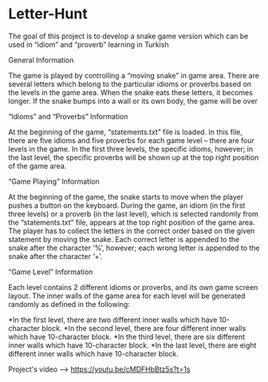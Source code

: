 # Letter-Hunt
The goal of this project is to develop a snake game version which can be used in “idiom” and “proverb” learning in Turkish

General Information

The game is played by controlling a “moving snake” in game area. There are several letters which belong to the particular idioms or proverbs based on the levels in the game area. When the snake eats these letters, it becomes longer. If the snake bumps into a wall or its own body, the game will be over


“Idioms” and “Proverbs” Information

At the beginning of the game, “statements.txt” file is loaded. In this file, there are five idioms and five proverbs for each game level – there are four levels in the game. In the first three levels, the specific idioms, however; in the last level, the specific proverbs will be shown up at the top right position of the game area.

“Game Playing” Information

At the beginning of the game, the snake starts to move when the player pushes a button on the keyboard. During the game, an idiom (in the first three levels) or a proverb (in the last level), which is selected randomly from the “statements.txt” file, appears at the top right position of the game area. The player has to collect the letters in the correct order based on the given statement by moving the snake. Each correct letter is appended to the snake after the character ‘%’, however; each wrong letter is appended to the snake after the character ‘+’. 

“Game Level” Information

Each level contains 2 different idioms or proverbs, and its own game screen layout. The inner walls of the game area for each level will be generated randomly as defined in the following:

*In the first level, there are two different inner walls which have 10-character block.
*In the second level, there are four different inner walls which have 10-character block. 
*In the third level, there are six different inner walls which have 10-character block. 
*In the last level, there are eight different inner walls which have 10-character block. 

Project's video --> https://youtu.be/cMDFHbBtz5s?t=1s

